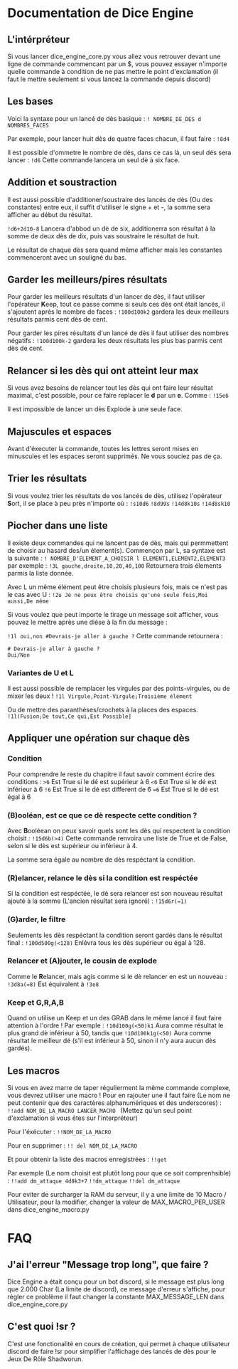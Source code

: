 # Documentation de Dice Engine

## L'intérpréteur

Si vous lancer dice_engine_core.py vous allez vous retrouver devant une ligne de commande commencant par un $, vous pouvez essayer n'importe quelle commande à condition de ne pas mettre le point d'exclamation (il faut le mettre seulement si vous lancez la commande depuis discord)

## Les bases

Voici la syntaxe pour un lancé de dès basique :
```! NOMBRE_DE_DES d NOMBRES_FACES```

Par exemple, pour lancer huit dès de quatre faces chacun, il faut faire :
```!8d4```

Il est possible d'ommetre le nombre de dès, dans ce cas là, un seul dés sera lancer :
```!d6``` 
Cette commande lancera un seul dè à six face.

## Addition et soustraction

Il est aussi possible d'additioner/soustraire des lancés de dès (Ou des constantes) entre eux, il suffit d'utiliser le signe + et -, la somme sera afficher au début du résultat.

```!d6+2d10-8``` Lancera d'abbod un dè de six, additionerra son résultat à la somme de deux dès de dix, puis vas soustraire le résultat de huit.

Le résultat de chaque dès sera quand même afficher mais les constantes commenceront avec un souligné du bas.

## Garder les meilleurs/pires résultats

Pour garder les meilleurs résultats d'un lancer de dès, il faut utiliser l'opérateur **K**eep, tout ce passe comme si seuls ces dès ont était lancés, il s'ajoutent après le nombre de faces :
```!100d100k2```  gardera les deux meilleurs résultats parmis cent dès de cent.

Pour garder les pires résultats d'un lancé de dès il faut utiliser des nombres négatifs :
```!100d100k-2```  gardera les deux résultats les plus bas parmis cent dès de cent.

## Relancer si les dès qui ont atteint leur max

Si vous avez besoins de relancer tout les dès qui ont faire leur résultat maximal, c'est possible, pour ce faire replacer le **d** par un **e**. Comme :
```!15e6``` 

Il est impossible de lancer un dès Explode à une seule face.

## Majuscules et espaces

Avant d'éxecuter la commande, toutes les lettres seront mises en minuscules et les espaces seront supprimés. Ne vous souciez pas de ça.

## Trier les résultats

Si vous voulez trier les résultats de vos lancés de dès, utilisez l'opérateur **S**ort, il se place à peu près n'importe où :
```!s10d6```
```!8d99s```
```!14d8k10s```
```!14d8sk10```

## Piocher dans une liste

Il existe deux commandes qui ne lancent pas de dès, mais qui permmettent de choisir au hasard des/un élement(s). Commençon par L, sa syntaxe est la suivante :
```! NOMBRE_D'ELEMENT_A_CHOISIR l ELEMENT1,ELEMENT2,ELEMENT3``` 
par exemple :
```!3L gauche,droite,10,20,40,100``` Retournera trois élements parmis la liste donnée.

Avec L un même élément peut être choisis plusieurs fois, mais ce n'est pas le cas avec U :
```!2u Je ne peux être choisis qu'une seule fois,Moi aussi,De même```

Si vous voulez que peut importe le tirage un message soit afficher, vous pouvez le mettre après une diése à la fin du message :

```!1l oui,non #Devrais-je aller à gauche ?``` 
Cette commande retournera :
```
# Devrais-je aller à gauche ?
Oui/Non
```

### Variantes de U et L

Il est aussi possible de remplacer les virgules par des points-virgules, ou de mixer les deux !
```!1l Virgule,Point-Virgule;Troisième élément``` 

Ou de mettre des paranthèses/crochets à la places des espaces.
```!1l(Fusion;De tout,Ce qui,Est Possible]``` 

## Appliquer une opération sur chaque dès

### Condition

Pour comprendre le reste du chapitre il faut savoir comment écrire des conditions :
```>6``` Est True si le dé est supérieur à 6
```<6``` Est True si le dé est inférieur à 6
```!6``` Est True si le dé est different de 6
```=6``` Est True si le dé est égal à 6

### (B)ooléan, est ce que ce dè respecte cette condition ?

Avec **B**ooléean on peux savoir quels sont les dès qui respectent la condition choisit :
```!15d6b(>4)```
Cette commande renvoira une liste de True et de False, selon si le dès est supérieur ou inférieur à 4.

La somme sera égale au  nombre de dès respéctant la condition.

### (R)elancer, relance le dès si la condition est respéctée

Si la condition est respéctée, le dè sera relancer est son nouveau résultat ajouté à la somme (L'ancien résultat sera ignoré) :
```!15d6r(=1)```

### (G)arder, le filtre

Seulements les dès respéctant la condition seront gardés dans le résultat final :
```!100d500g(<128)``` Enlévra tous les dès supérieur ou égal à 128.

### Relancer et (A)jouter, le cousin de explode

Comme le **R**elancer, mais agis comme si le dè relancer en est un nouveau :
```!3d8a(=8)``` Est équivalent à ```!3e8```

### Keep et G,R,A,B

Quand on utilise un Keep et un des GRAB dans le même lancé il faut faire attention à l'ordre !
Par exemple :
```!10d100g(<50)k1``` Aura comme résultat le plus grand dè inférieur à 50, tandis que
```!10d100k1g(<50)``` Aura comme résultat le meilleur dé (s'il est inférieur à 50, sinon il n'y aura aucun dès gardés).

## Les macros

Si vous en avez marre de taper régulierment la même commande complexe, vous devrez utiliser une macro !
Pour en rajouter une il faut faire (Le nom ne peut contenir que des caractères alphanumériques et des underscores) :
```!!add NOM_DE_LA_MACRO LANCER_MACRO ```
(Mettez qu'un seul point d'exclamation si vous êtes sur l'interpréteur)

Pour l'éxécuter :
```!!NOM_DE_LA_MACRO```

Pour en supprimer :
```!! del NOM_DE_LA_MACRO```

Et pour obtenir la liste des macros enregistrées :
```!!get```

Par exemple (Le nom choisit est plutôt long pour que ce soit comprenhsible) :
```!!add dm_attaque 4d8k3+7```
```!!dm_attaque```
```!!del dm_attaque```

Pour eviter de surcharger la RAM du serveur, il y a une limite de 10 Macro / Utilisateur, pour la modifier, changer la valeur de MAX_MACRO_PER_USER dans dice_engine_macro.py

# FAQ

## J'ai l'erreur "Message trop long", que faire ?

Dice Engine a était conçu pour un bot discord, si le message est plus long que 2.000 Char (La limite de discord), ce message d'erreur s'affiche, pour régler ce problème il faut changer la constante MAX_MESSAGE_LEN dans dice_engine_core.py

## C'est quoi !sr ?

C'est une fonctionalité en cours de création, qui permet à chaque utilisateur discord de faire !sr pour simplifier l'affichage des lancés de dès pour le Jeux De Rôle Shadworun.

